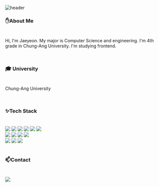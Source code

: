![header](https://capsule-render.vercel.app/api?type=waving&color=F6CACA&height=300&section=header&text=JAEYEON&fontColor=FFFFFF&fontSize=70&fontAlign=70)

<h3>✋About Me</h3>

#

<p>Hi, I'm Jaeyeon. My major is Computer Science and engineering. I'm 4th grade in Chung-Ang University. I'm studying frontend.</p>

<br>

<h3>🎓 University</h3>

#

Chung-Ang University

<br>

<h3>✨Tech Stack</h3>

#
<div>
  <img src="https://img.shields.io/badge/React-61DAFB?style=for-the-badge&logo=React&logoColor=black"> <img src="https://img.shields.io/badge/Flutter-02569B?style=for-the-badge&logo=Flutter&logoColor=white"> <img src="https://img.shields.io/badge/Dart-0175C2?style=for-the-badge&logo=Dart&logoColor=white"> <img src="https://img.shields.io/badge/TypeScript-3178C6?style=for-the-badge&logo=TypeScript&logoColor=white"> <img src="https://img.shields.io/badge/Python-3776AB?style=for-the-badge&logo=Python&logoColor=white"> <img src="https://img.shields.io/badge/HTML5-E34F26?style=for-the-badge&logo=HTML5&logoColor=white"><br><img src="https://img.shields.io/badge/CSS3-1572B6?style=for-the-badge&logo=CSS3&logoColor=white"> <img src="https://img.shields.io/badge/Bootstrap-7952B3?style=for-the-badge&logo=Bootstrap&logoColor=white"> <img src="https://img.shields.io/badge/Tailwind-06B6D4?style=for-the-badge&logo=Tailwind CSS&logoColor=white"> <img src="https://img.shields.io/badge/styledcomponents-DB7093?style=for-the-badge&logo=styled-components&logoColor=white"> <br><img src="https://img.shields.io/badge/Github-181717?style=for-the-badge&logo=Github&logoColor=white"> <img src="https://img.shields.io/badge/Git-F05032?style=for-the-badge&logo=Git&logoColor=white"> <img src="https://img.shields.io/badge/Figma-F24E1E?style=for-the-badge&logo=Figma&logoColor=white">

</div>

<br>

<h3>📫Contact</h3>

#

<a href="mailto:min10909@naver.com"><img src="https://img.shields.io/badge/Gmail-d14836?style=flat-square&logo=Gmail&logoColor=white&link=leegm1798@naver.com"/></a> 


<!--
<img src="https://img.shields.io/badge/React-61DAFB?style=for-the-badge&logo=React&logoColor=white">
**jymin99/jymin99** is a ✨ _special_ ✨ repository because its `README.md` (this file) appears on your GitHub profile.

Here are some ideas to get you started:

- 🔭 I’m currently working on ...
- 🌱 I’m currently learning ...
- 👯 I’m looking to collaborate on ...
- 🤔 I’m looking for help with ...
- 💬 Ask me about ...
- 📫 How to reach me: ...
- 😄 Pronouns: ...
- ⚡ Fun fact: ...
-->
